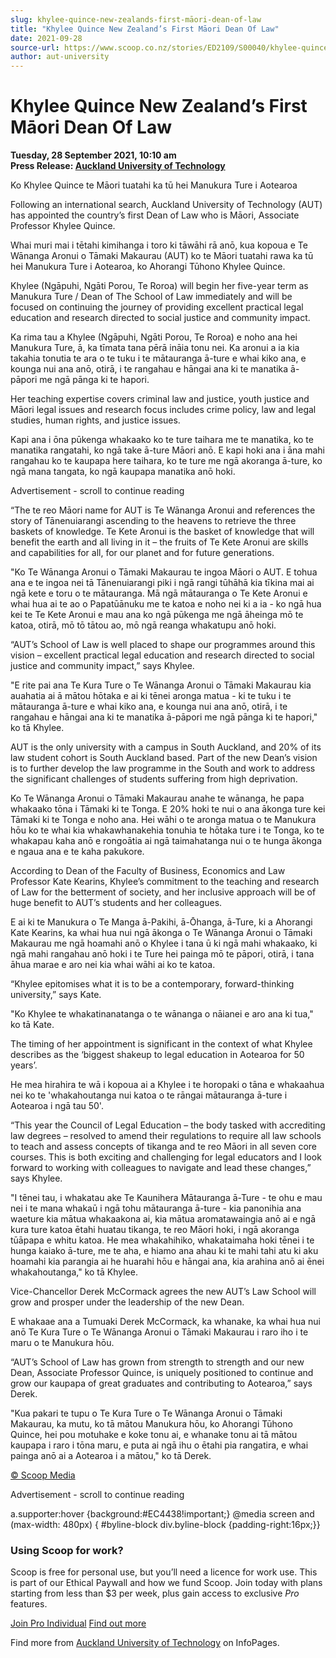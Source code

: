 ```yaml
---
slug: khylee-quince-new-zealands-first-māori-dean-of-law
title: "Khylee Quince New Zealand’s First Māori Dean Of Law"
date: 2021-09-28
source-url: https://www.scoop.co.nz/stories/ED2109/S00040/khylee-quince-new-zealands-first-maori-dean-of-law.htm
author: aut-university
---
```

Khylee Quince New Zealand’s First Māori Dean Of Law
===================================================

**Tuesday, 28 September 2021, 10:10 am**  
**Press Release: [Auckland University of Technology](https://info.scoop.co.nz/Auckland_University_of_Technology)**

Ko Khylee Quince te Māori tuatahi ka tū hei Manukura Ture i Aotearoa

Following an international search, Auckland University of Technology (AUT) has appointed the country’s first Dean of Law who is Māori, Associate Professor Khylee Quince.

Whai muri mai i tētahi kimihanga i toro ki tāwāhi rā anō, kua kopoua e Te Wānanga Aronui o Tāmaki Makaurau (AUT) ko te Māori tuatahi rawa ka tū hei Manukura Ture i Aotearoa, ko Ahorangi Tūhono Khylee Quince.

Khylee (Ngāpuhi, Ngāti Porou, Te Roroa) will begin her five-year term as Manukura Ture / Dean of The School of Law immediately and will be focused on continuing the journey of providing excellent practical legal education and research directed to social justice and community impact.

Ka rima tau a Khylee (Ngāpuhi, Ngāti Porou, Te Roroa) e noho ana hei Manukura Ture, ā, ka tīmata tana pērā ināia tonu nei. Ka aronui a ia kia takahia tonutia te ara o te tuku i te mātauranga ā-ture e whai kiko ana, e kounga nui ana anō, otirā, i te rangahau e hāngai ana ki te manatika ā-pāpori me ngā pānga ki te hapori.

Her teaching expertise covers criminal law and justice, youth justice and Māori legal issues and research focus includes crime policy, law and legal studies, human rights, and justice issues.

Kapi ana i ōna pūkenga whakaako ko te ture taihara me te manatika, ko te manatika rangatahi, ko ngā take ā-ture Māori anō. E kapi hoki ana i āna mahi rangahau ko te kaupapa here taihara, ko te ture me ngā akoranga ā-ture, ko ngā mana tangata, ko ngā kaupapa manatika anō hoki.

Advertisement - scroll to continue reading





“The te reo Māori name for AUT is Te Wānanga Aronui and references the story of Tānenuiarangi ascending to the heavens to retrieve the three baskets of knowledge. Te Kete Aronui is the basket of knowledge that will benefit the earth and all living in it – the fruits of Te Kete Aronui are skills and capabilities for all, for our planet and for future generations.

"Ko Te Wānanga Aronui o Tāmaki Makaurau te ingoa Māori o AUT. E tohua ana e te ingoa nei tā Tānenuiarangi piki i ngā rangi tūhāhā kia tīkina mai ai ngā kete e toru o te mātauranga. Mā ngā mātauranga o Te Kete Aronui e whai hua ai te ao o Papatūānuku me te katoa e noho nei ki a ia - ko ngā hua kei te Te Kete Aronui e mau ana ko ngā pūkenga me ngā āheinga mō te katoa, otirā, mō tō tātou ao, mō ngā reanga whakatupu anō hoki.

“AUT’s School of Law is well placed to shape our programmes around this vision – excellent practical legal education and research directed to social justice and community impact,” says Khylee.

"E rite pai ana Te Kura Ture o Te Wānanga Aronui o Tāmaki Makaurau kia auahatia ai ā mātou hōtaka e ai ki tēnei aronga matua - ki te tuku i te mātauranga ā-ture e whai kiko ana, e kounga nui ana anō, otirā, i te rangahau e hāngai ana ki te manatika ā-pāpori me ngā pānga ki te hapori," ko tā Khylee.

AUT is the only university with a campus in South Auckland, and 20% of its law student cohort is South Auckland based. Part of the new Dean’s vision is to further develop the law programme in the South and work to address the significant challenges of students suffering from high deprivation.

Ko Te Wānanga Aronui o Tāmaki Makaurau anahe te wānanga, he papa whakaako tōna i Tāmaki ki te Tonga. E 20% hoki te nui o ana ākonga ture kei Tāmaki ki te Tonga e noho ana. Hei wāhi o te aronga matua o te Manukura hōu ko te whai kia whakawhanakehia tonuhia te hōtaka ture i te Tonga, ko te whakapau kaha anō e rongoātia ai ngā taimahatanga nui o te hunga ākonga e ngaua ana e te kaha pakukore.

According to Dean of the Faculty of Business, Economics and Law Professor Kate Kearins, Khylee’s commitment to the teaching and research of Law for the betterment of society, and her inclusive approach will be of huge benefit to AUT’s students and her colleagues.

E ai ki te Manukura o Te Manga ā-Pakihi, ā-Ōhanga, ā-Ture, ki a Ahorangi Kate Kearins, ka whai hua nui ngā ākonga o Te Wānanga Aronui o Tāmaki Makaurau me ngā hoamahi anō o Khylee i tana ū ki ngā mahi whakaako, ki ngā mahi rangahau anō hoki i te Ture hei painga mō te pāpori, otirā, i tana āhua marae e aro nei kia whai wāhi ai ko te katoa.

“Khylee epitomises what it is to be a contemporary, forward-thinking university,” says Kate.

"Ko Khylee te whakatinanatanga o te wānanga o nāianei e aro ana ki tua," ko tā Kate.

The timing of her appointment is significant in the context of what Khylee describes as the ‘biggest shakeup to legal education in Aotearoa for 50 years’.

He mea hirahira te wā i kopoua ai a Khylee i te horopaki o tāna e whakaahua nei ko te 'whakahoutanga nui katoa o te rāngai mātauranga ā-ture i Aotearoa i ngā tau 50'.

“This year the Council of Legal Education – the body tasked with accrediting law degrees – resolved to amend their regulations to require all law schools to teach and assess concepts of tikanga and te reo Māori in all seven core courses. This is both exciting and challenging for legal educators and I look forward to working with colleagues to navigate and lead these changes,” says Khylee.

"I tēnei tau, i whakatau ake Te Kaunihera Mātauranga ā-Ture - te ohu e mau nei i te mana whakaū i ngā tohu mātauranga ā-ture - kia panonihia ana waeture kia mātua whakaakona ai, kia mātua aromatawaingia anō ai e ngā kura ture katoa ētahi huatau tikanga, te reo Māori hoki, i ngā akoranga tūāpapa e whitu katoa. He mea whakahihiko, whakataimaha hoki tēnei i te hunga kaiako ā-ture, me te aha, e hiamo ana ahau ki te mahi tahi atu ki aku hoamahi kia parangia ai he huarahi hōu e hāngai ana, kia arahina anō ai ēnei whakahoutanga," ko tā Khylee.

Vice-Chancellor Derek McCormack agrees the new AUT’s Law School will grow and prosper under the leadership of the new Dean.

E whakaae ana a Tumuaki Derek McCormack, ka whanake, ka whai hua nui anō Te Kura Ture o Te Wānanga Aronui o Tāmaki Makaurau i raro iho i te maru o te Manukura hōu.

“AUT’s School of Law has grown from strength to strength and our new Dean, Associate Professor Quince, is uniquely positioned to continue and grow our kaupapa of great graduates and contributing to Aotearoa,” says Derek.

"Kua pakari te tupu o Te Kura Ture o Te Wānanga Aronui o Tāmaki Makaurau, ka mutu, ko tā mātou Manukura hōu, ko Ahorangi Tūhono Quince, hei pou motuhake e koke tonu ai, e whanake tonu ai tā mātou kaupapa i raro i tōna maru, e puta ai ngā ihu o ētahi pia rangatira, e whai painga anō ai a Aotearoa i a mātou," ko tā Derek.

[© Scoop Media](http://www.scoop.co.nz/about/terms.html)  

Advertisement - scroll to continue reading



a.supporter:hover {background:#EC4438!important;} @media screen and (max-width: 480px) { #byline-block div.byline-block {padding-right:16px;}}

### Using Scoop for work?

Scoop is free for personal use, but you’ll need a licence for work use. This is part of our Ethical Paywall and how we fund Scoop. Join today with plans starting from less than $3 per week, plus gain access to exclusive _Pro_ features.  
  
[Join Pro Individual](https://pro.scoop.co.nz/Individual/?from=ProIn24) [Find out more](https://pro.scoop.co.nz/using-scoop-for-work/?from=ProIn24)

Find more from [Auckland University of Technology](https://info.scoop.co.nz/Auckland_University_of_Technology) on InfoPages.